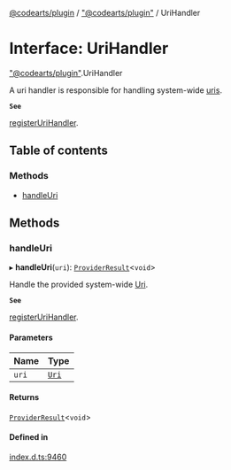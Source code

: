 [@codearts/plugin](../README.md) / ["@codearts/plugin"](../modules/_codearts_plugin_.md) / UriHandler

# Interface: UriHandler

["@codearts/plugin"](../modules/_codearts_plugin_.md).UriHandler

A uri handler is responsible for handling system-wide [uris](../classes/codearts_plugin_.Uri.md).

**`See`**

[registerUriHandler](../modules/codearts_plugin_.window.md#registerurihandler).

## Table of contents

### Methods

- [handleUri](codearts_plugin_.UriHandler.md#handleuri)

## Methods

### handleUri

▸ **handleUri**(`uri`): [`ProviderResult`](../modules/_codearts_plugin_.md#providerresult)<`void`\>

Handle the provided system-wide [Uri](../classes/codearts_plugin_.Uri.md).

**`See`**

[registerUriHandler](../modules/codearts_plugin_.window.md#registerurihandler).

#### Parameters

| Name | Type |
| :------ | :------ |
| `uri` | [`Uri`](../classes/codearts_plugin_.Uri.md) |

#### Returns

[`ProviderResult`](../modules/_codearts_plugin_.md#providerresult)<`void`\>

#### Defined in

[index.d.ts:9460](https://github.com/shuyaqian/cloudide-plugin-api/blob/3fbdd11/index.d.ts#L9460)
